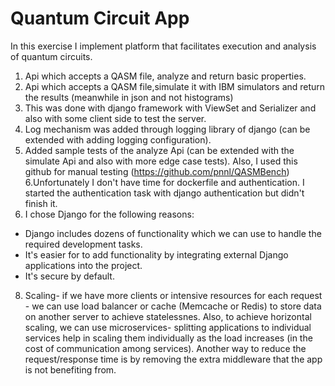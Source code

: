 # Quantum Circuit App
In this exercise I implement platform that facilitates execution and analysis of quantum circuits.
1. Api which accepts a QASM file, analyze and return basic properties.
2. Api which accepts a QASM file,simulate it with IBM simulators and return the results (meanwhile in 
json and not histograms)
3. This was done with django framework with ViewSet and Serializer and also with some client side to test 
the server.
4. Log mechanism was added through logging library of django (can be extended with adding logging configuration).
5. Added sample tests of the analyze Api (can be extended with the simulate Api and also with more edge case tests).
Also, I used this github for manual testing (https://github.com/pnnl/QASMBench)
6.Unfortunately I don't have time for dockerfile and authentication. I started the authentication task with 
django authentication but didn't finish it.
7. I chose Django for the following reasons:
- Django includes dozens of functionality which we can use to handle the required development tasks.
- It's easier for to add functionality by integrating external Django applications into the project.
- It's secure by default.
8. Scaling- if we have more clients or intensive resources for each request - we can use load balancer or cache (Memcache or Redis) to store data on another 
server to achieve statelessnes. Also, to achieve horizontal scaling, we can use microservices- splitting applications to individual
services help in scaling them individually as the load increases (in the cost of communication among services).
Another way to reduce the request/response time is by removing the extra middleware that the app is not benefiting from.

